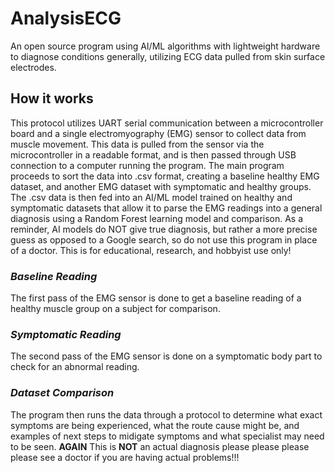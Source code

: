 # AnalysisECG

An open source program using AI/ML algorithms with lightweight hardware to diagnose conditions generally, utilizing ECG data pulled from skin surface electrodes. 

## How it works

This protocol utilizes UART serial communication between a microcontroller board and a single electromyography (EMG) sensor to collect data from muscle movement. This data is pulled from the sensor via the microcontroller in a readable format, and is then passed through USB connection to a computer running the program. The main program proceeds to sort the data into .csv format, creating a baseline healthy EMG dataset, and another EMG dataset with symptomatic and healthy groups. The .csv data is then fed into an AI/ML model trained on healthy and symptomatic datasets that allow it to parse the EMG readings into a general diagnosis using a Random Forest learning model and comparison. As a reminder, AI models do NOT give true diagnosis, but rather a more precise guess as opposed to a Google search, so do not use this program in place of a doctor. This is for educational, research, and hobbyist use only!

### ***Baseline Reading***
The first pass of the EMG sensor is done to get a baseline reading of a healthy muscle group on a subject for comparison.

### ***Symptomatic Reading***
The second pass of the EMG sensor is done on a symptomatic body part to check for an abnormal reading.

### ***Dataset Comparison***
The program then runs the data through a protocol to determine what exact symptoms are being experienced, what the route cause might be, and examples of next steps to midigate symptoms and what specialist may need to be seen. **AGAIN** This is **NOT** an actual diagnosis please please please please see a doctor if you are having actual problems!!!
